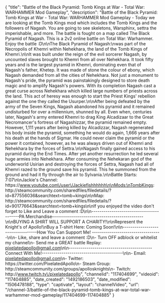 {
    "title": "Battle of the Black Pyramid: Tomb Kings at War - Total War: WARHAMMER Mod Gameplay",
    "description": "Battle of the Black Pyramid: Tomb Kings at War - Total War: WARHAMMER Mod Gameplay - Today we are looking at the Tomb Kings mod which includes the Tomb Kings and the followers of Nagash.  You are going to see skeletons, Warsphinx, settra the imperishable, and more. The battle is fought on a map called The Black Pyramid of Nagash.  This is a 2v2 online battle on Total War: Warhammer.  Enjoy the battle :D\n\nThe Black Pyramid of Nagash:\nwas part of the Necropolis of Khemri within Nehekhara, the land of the Tomb Kings of Khemri.\n\nIt was built under the reign of the evil sorcerer Nagash, by uncounted slaves brought to Khemri from all over Nehekhara. It took fifty years and is the largest pyramid in Khemri, dominating even that of Nagash's father, Khetep. It was made of stone the colour of ebony, which Nagash demanded from all the cities of Nehekhara. Not just a monument to Nagash's pride, the pyramid was painstakingly designed to store death magic and to amplify Nagash's powers. With its completion Nagash cast a great curse across Nehekhara which killed large numbers of priests across the land. This act of heresy was enough to start the Priest Kings' rebellion against the one they called the Usurper.\n\nAfter being defeated by the army of the Seven Kings, Nagash abandoned his pyramid and it remained undisturbed for over a millennium, shunned by all. Even when, centuries later, Nagash's army entered Khemri to drag King Alcadizaar to the Great Necromancer's fortress of Nagashizzar, the pyramid remained empty. However, 1,111 years after being killed by Alcadizzar, Nagash regenerated his body inside the pyramid, something he would do again, 1,666 years after his death at the hands of Sigmar. He could never claim the pyramid or the power it contained, however, as he was always driven out of Khemri and Nehekhara by the forces of Settra.\n\nNagash finally gained access to his pyramid during the End Times. After yet another resurrection he led several huge armies into Nehekhara. After consuming the Nehekaran god of the underworld Usirian and destroying the forces of Settra, Nagash had all of Khemri razed to the ground save his pyramid. This he summoned from the ground and had it fly through the air to Sylvania.\n\nBattle Starts: 7:07\n\nJackie's Channel: https:\/\/www.youtube.com\/user\/Jackiefishhhhhh\n\nMods:\nTombKings: http:\/\/steamcommunity.com\/sharedfiles\/filedetails\/?id=877556036&searchtext=tomb+kings\n\nMap: http:\/\/steamcommunity.com\/sharedfiles\/filedetails\/?id=901776643&searchtext=tomb+kings\n\nIf you enjoyed the video don't forget to Like and Leave a comment :D\n\n-----------------------------------------PA Merchandise----------------------------------------------\n\nBUYING A SHIRT WILL SUPPORT A CHARITY!\n\nRepresent the Knight's of Apollo!\nBuy a T-shirt Here: Coming Soon!\n\n----------------------------------How You Can Support Me! -----------------------------------\n\n- Like, share and leave a comment :D\n- Turn OFF adblock or whitelist my channel\n- Send me a GREAT battle Replay: pixelatedapollo@gmail.com\n\n------------------------------------------Connect With Me!-----------------------------------------\n\n- Email: pixelatedapollo@gmail.com\n- Twitter: https:\/\/twitter.com\/PixelatedApollo\n- Steam Group:  http:\/\/steamcommunity.com\/groups\/apollosknights\n- Twitch: http:\/\/www.twitch.tv\/pixelatedapollo",
    "channelid": "117404699",
    "videoid": "117404885",
    "date_created": "1492186503",
    "date_modified": "1506478188",
    "type": "captivate",
    "layout": "channelVideo",
    "url": "\/channel-3\/battle-of-the-black-pyramid-tomb-kings-at-war-total-war-warhammer-mod-gameplay\/117404699-117404885"
}